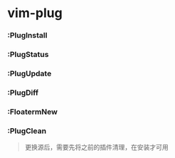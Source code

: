 # vim-plug 

### :PlugInstall
### :PlugStatus
### :PlugUpdate
### :PlugDiff
### :FloatermNew
### :PlugClean
> 更换源后，需要先将之前的插件清理，在安装才可用